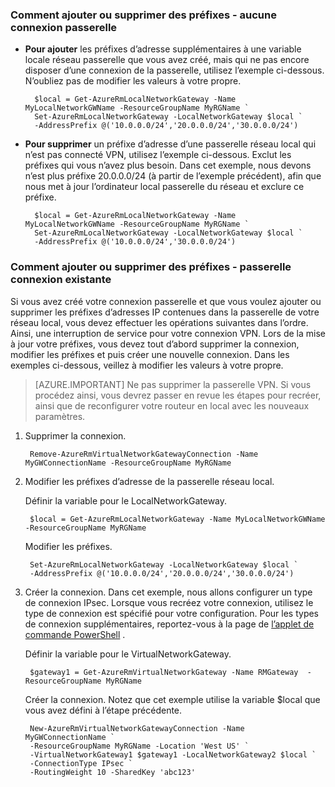 ### <a name="noconnection"></a>Comment ajouter ou supprimer des préfixes - aucune connexion passerelle

- **Pour ajouter** les préfixes d’adresse supplémentaires à une variable locale réseau passerelle que vous avez créé, mais qui ne pas encore disposer d’une connexion de la passerelle, utilisez l’exemple ci-dessous. N’oubliez pas de modifier les valeurs à votre propre.

        $local = Get-AzureRmLocalNetworkGateway -Name MyLocalNetworkGWName -ResourceGroupName MyRGName `
        Set-AzureRmLocalNetworkGateway -LocalNetworkGateway $local `
        -AddressPrefix @('10.0.0.0/24','20.0.0.0/24','30.0.0.0/24')

- **Pour supprimer** un préfixe d’adresse d’une passerelle réseau local qui n’est pas connecté VPN, utilisez l’exemple ci-dessous. Exclut les préfixes qui vous n’avez plus besoin. Dans cet exemple, nous devons n’est plus préfixe 20.0.0.0/24 (à partir de l’exemple précédent), afin que nous met à jour l’ordinateur local passerelle du réseau et exclure ce préfixe.

        $local = Get-AzureRmLocalNetworkGateway -Name MyLocalNetworkGWName -ResourceGroupName MyRGName `
        Set-AzureRmLocalNetworkGateway -LocalNetworkGateway $local `
        -AddressPrefix @('10.0.0.0/24','30.0.0.0/24')

### <a name="withconnection"></a>Comment ajouter ou supprimer des préfixes - passerelle connexion existante

Si vous avez créé votre connexion passerelle et que vous voulez ajouter ou supprimer les préfixes d’adresses IP contenues dans la passerelle de votre réseau local, vous devez effectuer les opérations suivantes dans l’ordre. Ainsi, une interruption de service pour votre connexion VPN. Lors de la mise à jour votre préfixes, vous devez tout d’abord supprimer la connexion, modifier les préfixes et puis créer une nouvelle connexion. Dans les exemples ci-dessous, veillez à modifier les valeurs à votre propre.

>[AZURE.IMPORTANT] Ne pas supprimer la passerelle VPN. Si vous procédez ainsi, vous devrez passer en revue les étapes pour recréer, ainsi que de reconfigurer votre routeur en local avec les nouveaux paramètres.
 
1. Supprimer la connexion.

        Remove-AzureRmVirtualNetworkGatewayConnection -Name MyGWConnectionName -ResourceGroupName MyRGName

2. Modifier les préfixes d’adresse de la passerelle réseau local.

    Définir la variable pour le LocalNetworkGateway.

        $local = Get-AzureRmLocalNetworkGateway -Name MyLocalNetworkGWName -ResourceGroupName MyRGName

    Modifier les préfixes.

        Set-AzureRmLocalNetworkGateway -LocalNetworkGateway $local `
        -AddressPrefix @('10.0.0.0/24','20.0.0.0/24','30.0.0.0/24')

4. Créer la connexion. Dans cet exemple, nous allons configurer un type de connexion IPsec. Lorsque vous recréez votre connexion, utilisez le type de connexion est spécifié pour votre configuration. Pour les types de connexion supplémentaires, reportez-vous à la page de [l’applet de commande PowerShell](https://msdn.microsoft.com/library/mt603611.aspx) .

    Définir la variable pour le VirtualNetworkGateway.

        $gateway1 = Get-AzureRmVirtualNetworkGateway -Name RMGateway  -ResourceGroupName MyRGName

    Créer la connexion. Notez que cet exemple utilise la variable $local que vous avez défini à l’étape précédente.


        New-AzureRmVirtualNetworkGatewayConnection -Name MyGWConnectionName `
        -ResourceGroupName MyRGName -Location 'West US' `
        -VirtualNetworkGateway1 $gateway1 -LocalNetworkGateway2 $local `
        -ConnectionType IPsec `
        -RoutingWeight 10 -SharedKey 'abc123'
